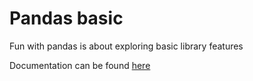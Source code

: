 # Pandas basic 

Fun with pandas is about exploring basic library features

Documentation can be found [here](https://pandas.pydata.org/docs/user_guide/index.html#user-guide)

